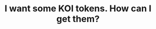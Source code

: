 ---
title: I want some KOI tokens. How can I get them?
describe: Right now, you can visit the <a href="https://koi.rocks/faucet" target="_blank">KOI Faucet</a> to get some free KOI. Then you should register an NFT (or make one) on <a href="https://koi.rocks"  target="_blank"> koi.rocks</a> so you can start earning KOI through attention rewards!<br>Very soon, you will be able to run a Koi node and earn by renting a very small amount of space on your computer to help keep the network running. <a href="https://docs.google.com/forms/d/e/1FAIpQLSduDTdxD3dDOvcbIcKlG7JWOsnDFVZFdLy0J38q_OOzUC3okA/viewform"  target="_blank">Pre-register now!</a>
layout: front
type: token
parent: nine
child: 9
icon: icon9
---